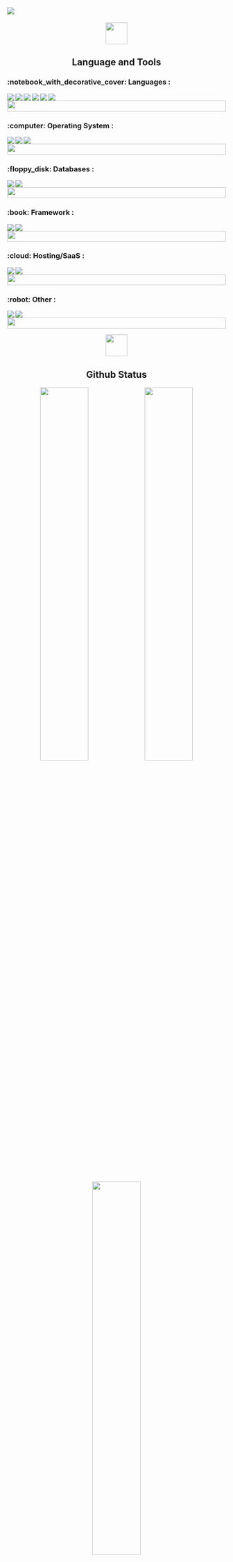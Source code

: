 # <img src="https://readme-typing-svg.herokuapp.com?font=Plus+Jakarta+Sans&size=30&color=FFFFFF&lines=Hi+there%2C+I'm+Kid+%F0%9F%91%8B" />
<!-- Language and Tools -->
<p align="center">
  <img src="https://media.giphy.com/media/S8ZHY5Y9ULhSAGPg50/giphy.gif" width="50" />
</p>
<h2 align="center">Language and Tools</h2>

<h3>:notebook_with_decorative_cover: Languages :</h3>
<img align="left" src="https://img.shields.io/badge/html5-%23E34F26.svg?style=for-the-badge&logo=html5&logoColor=white" />
<img align="left" src="https://img.shields.io/badge/css3-%231572B6.svg?style=for-the-badge&logo=css3&logoColor=white" />
<img align="left" src="https://img.shields.io/badge/php-%23777BB4.svg?style=for-the-badge&logo=php&logoColor=white" />
<img align="left" src="https://img.shields.io/badge/python-3670A0?style=for-the-badge&logo=python&logoColor=ffdd54" />
<img align="left" src="https://img.shields.io/badge/java-%23ED8B00.svg?style=for-the-badge&logo=java&logoColor=white" />
<img src="https://img.shields.io/badge/kotlin-%230095D5.svg?style=for-the-badge&logo=kotlin&logoColor=white" />


<img src="https://media.giphy.com/media/ZOkURrKi3HG5VbeoBf/giphy.gif" width="100%" height="25" />

<h3>:computer: Operating System :</h3>
<img align="left" src="https://img.shields.io/badge/Windows-0078D6?style=for-the-badge&logo=windows&logoColor=white" />
<img align="left" src="https://img.shields.io/badge/Android-3DDC84?style=for-the-badge&logo=android&logoColor=white" />
<img src="https://img.shields.io/badge/Linux-FCC624?style=for-the-badge&logo=linux&logoColor=black" />


<img src="https://media.giphy.com/media/ZOkURrKi3HG5VbeoBf/giphy.gif" width="100%" height="25" />

<h3>:floppy_disk: Databases :</h3>
<img align="left" src="https://img.shields.io/badge/MariaDB-003545?style=for-the-badge&logo=mariadb&logoColor=white" />
<img src="https://img.shields.io/badge/mysql-%2300f.svg?style=for-the-badge&logo=mysql&logoColor=white" />


<img src="https://media.giphy.com/media/ZOkURrKi3HG5VbeoBf/giphy.gif" width="100%" height="25" />

<h3>:book: Framework :</h3>
<img align="left" src="https://img.shields.io/badge/django-%23092E20.svg?style=for-the-badge&logo=django&logoColor=white" />
<img src="https://img.shields.io/badge/laravel-%23FF2D20.svg?style=for-the-badge&logo=laravel&logoColor=white" />


<img src="https://media.giphy.com/media/ZOkURrKi3HG5VbeoBf/giphy.gif" width="100%" height="25" />

<h3>:cloud: Hosting/SaaS :</h3>
<img align="left" src="https://img.shields.io/badge/AWS-%23FF9900.svg?style=for-the-badge&logo=amazon-aws&logoColor=white" />
<img src="https://img.shields.io/badge/vercel-%23000000.svg?style=for-the-badge&logo=vercel&logoColor=white" />


<img src="https://media.giphy.com/media/ZOkURrKi3HG5VbeoBf/giphy.gif" width="100%" height="25" />

<h3>:robot: Other :</h3>
<img align="left" src="https://img.shields.io/badge/-Arduino-00979D?style=for-the-badge&logo=Arduino&logoColor=white" />
<img src="https://img.shields.io/badge/-RaspberryPi-C51A4A?style=for-the-badge&logo=Raspberry-Pi" />


<img src="https://media.giphy.com/media/ZOkURrKi3HG5VbeoBf/giphy.gif" width="100%" height="25" />
<!--Github stats-->
<p align="center">
  <img src="https://media.giphy.com/media/IcnxGGAj0ubyB2r5M6/giphy.gif" width="50" /> 
</p>
<h2 align="center">Github Status</h2>
<p align="center">
  <img width="47%" src="https://github-readme-stats.vercel.app/api?username=dracoolz&show_icons=true&theme=dark" />
  <img width="47%" src="http://github-readme-streak-stats.herokuapp.com?user=dracoolz&theme=dark&fire=FFFFFF&currStreakLabel=FFFFFF&ring=FFFFFF" />
  <img width="47%" src="https://github-readme-stats.vercel.app/api/top-langs/?username=dracoolz&layout=compact&theme=dark" /> 
</p>
